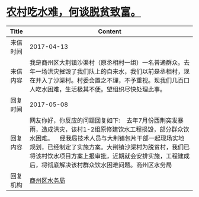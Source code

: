 # <a href="http://www.shangluo.gov.cn/zmhd/ldxxxx.jsp?urltype=leadermail.LeaderMailContentUrl&wbtreeid=1112&leadermailid=4092">农村吃水难，何谈脱贫致富。</a>
| Title |                                                                                Content                                                                                |
|:-----:|-----------------------------------------------------------------------------------------------------------------------------------------------------------------------|
| 来信时间  | 2017-04-13                                                                                                                                                            |
| 来信内容  | 我是商州区大荆镇沙渠村（原丞相村一组）一名普通群众。去年一场洪灾摧毁了我们队上的自来水，我们以前是丞相村，现在并入了沙渠村。村委会置之不理，不予重视。现我们几百口人吃水困难，生活极其不便。望组织尽快处理此事。                                                              |
| 回复时间  | 2017-05-08                                                                                                                                                            |
| 回复内容  | 网友你好，你反应的问题回复如下:    去年7月份西荆突发暴雨，造成洪灾，该村1-2组原修建饮水工程损毁，部分群众饮水困难。    经我局技术人员与大荆镇包片干部一起现场实地规划，已经制定了实施方案。大荆镇沙渠村为脱贫村，我们已将该村饮水项目方案上报审批，近期就会安排实施，工程建成后，将彻底解决该村群众饮水困难问题。商州区水务局 |
| 回复机构  | <a href="../../categories/agencies/商州区水务局.md">商州区水务局</a>                                                                                                              |